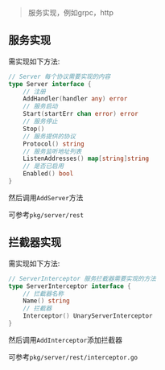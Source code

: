 > 服务实现，例如grpc，http


## 服务实现

需实现如下方法:

```go
// Server 每个协议需要实现的内容
type Server interface {
	// 注册
	AddHandler(handler any) error
	// 服务启动
	Start(startErr chan error) error
	// 服务停止
	Stop()
	// 服务提供的协议
	Protocol() string
	// 服务监听地址列表
	ListenAddresses() map[string]string
	// 是否已启用
	Enabled() bool
}
```

然后调用`AddServer`方法

可参考`pkg/server/rest`


## 拦截器实现

需实现如下方法:

```go
// ServerInterceptor 服务拦截器需要实现的方法
type ServerInterceptor interface {
	// 拦截器名称
	Name() string
	// 拦截器
	Interceptor() UnaryServerInterceptor
}
```

然后调用`AddInterceptor`添加拦截器

可参考`pkg/server/rest/interceptor.go`
